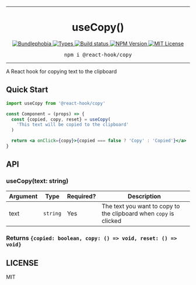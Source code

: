 <hr>
<div align="center">
  <h1 align="center">
    useCopy()
  </h1>
</div>

<p align="center">
  <a href="https://bundlephobia.com/result?p=@react-hook/copy">
    <img alt="Bundlephobia" src="https://img.shields.io/bundlephobia/minzip/@react-hook/copy?style=for-the-badge&labelColor=24292e">
  </a>
  <a aria-label="Types" href="https://www.npmjs.com/package/@react-hook/copy">
    <img alt="Types" src="https://img.shields.io/npm/types/@react-hook/copy?style=for-the-badge&labelColor=24292e">
  </a>
  <a aria-label="Build status" href="https://travis-ci.com/jaredLunde/react-hook">
    <img alt="Build status" src="https://img.shields.io/travis/com/jaredLunde/react-hook?style=for-the-badge&labelColor=24292e">
  </a>
  <a aria-label="NPM version" href="https://www.npmjs.com/package/@react-hook/copy">
    <img alt="NPM Version" src="https://img.shields.io/npm/v/@react-hook/copy?style=for-the-badge&labelColor=24292e">
  </a>
  <a aria-label="License" href="https://jaredlunde.mit-license.org/">
    <img alt="MIT License" src="https://img.shields.io/npm/l/@react-hook/copy?style=for-the-badge&labelColor=24292e">
  </a>
</p>

<pre align="center">npm i @react-hook/copy</pre>
<hr>

A React hook for copying text to the clipboard

## Quick Start

```jsx harmony
import useCopy from '@react-hook/copy'

const Component = (props) => {
  const {copied, copy, reset} = useCopy(
    'This text will be copied to the clipboard'
  )

  return <a onClick={copy}>{copied === false ? 'Copy' : 'Copied'}</a>
}
```

## API

### useCopy(text: string)

| Argument | Type     | Required? | Description                                                       |
| -------- | -------- | --------- | ----------------------------------------------------------------- |
| text     | `string` | Yes       | The text you want to copy to the clipboard when `copy` is clicked |

### Returns `{copied: boolean, copy: () => void, reset: () => void}`

## LICENSE

MIT
